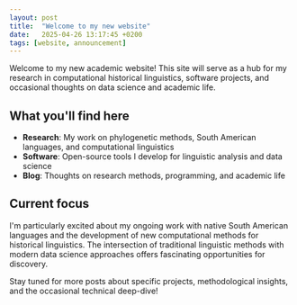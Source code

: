 ```yaml
---
layout: post
title:  "Welcome to my new website"
date:   2025-04-26 13:17:45 +0200
tags: [website, announcement]
---
```


Welcome to my new academic website! This site will serve as a hub for my research in computational historical linguistics, software projects, and occasional thoughts on data science and academic life.

## What you'll find here

- **Research**: My work on phylogenetic methods, South American languages, and computational linguistics
- **Software**: Open-source tools I develop for linguistic analysis and data science
- **Blog**: Thoughts on research methods, programming, and academic life

## Current focus

I'm particularly excited about my ongoing work with native South American languages and the development of new computational methods for historical linguistics. The intersection of traditional linguistic methods with modern data science approaches offers fascinating opportunities for discovery.

Stay tuned for more posts about specific projects, methodological insights, and the occasional technical deep-dive!